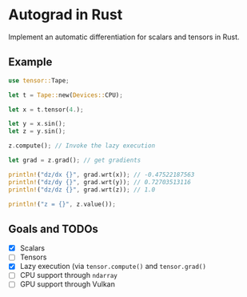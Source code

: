 # Autograd in Rust

Implement an automatic differentiation for scalars and tensors in Rust.

## Example

```rust
use tensor::Tape;

let t = Tape::new(Devices::CPU);

let x = t.tensor(4.);

let y = x.sin();
let z = y.sin();

z.compute(); // Invoke the lazy execution

let grad = z.grad(); // get gradients

println!("dz/dx {}", grad.wrt(x)); // -0.47522187563
println!("dz/dy {}", grad.wrt(y)); // 0.72703513116
println!("dz/dz {}", grad.wrt(z)); // 1.0

println!("z = {}", z.value());

```
            
## Goals and TODOs

- [x] Scalars
- [ ] Tensors 
- [x] Lazy execution (via `tensor.compute()` and `tensor.grad()`
- [ ] CPU support through `ndarray` 
- [ ] GPU support through Vulkan
